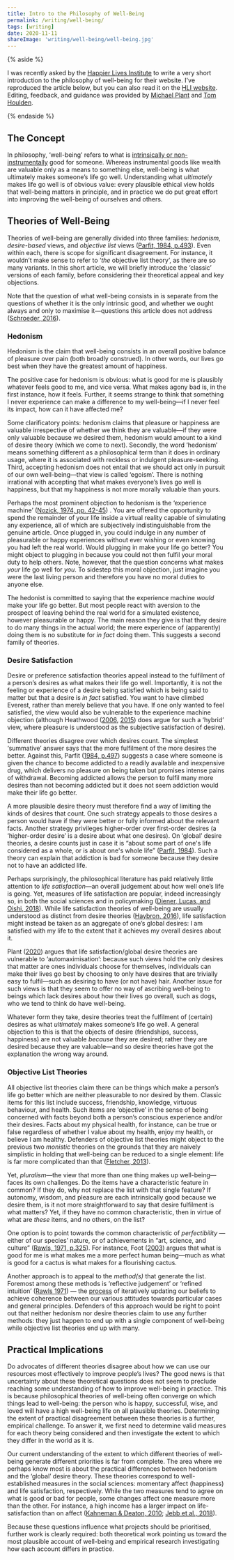 ```yaml
---
title: Intro to the Philosophy of Well-Being
permalink: /writing/well-being/
tags: [writing]
date: 2020-11-11
shareImage: 'writing/well-being/well-being.jpg'
---
```


{% aside %}

I was recently asked by the <a href='https://www.happierlivesinstitute.org'>Happier Lives Institute</a> to write a very short introduction to the philosophy of well-being for their website. I've reproduced the article below, but you can also read it on the <a href='https://www.happierlivesinstitute.org/intro_philosophy_of_well-being.html'>HLI website</a>. Editing, feedback, and guidance was provided by <a href='https://www.plantinghappiness.co.uk/'>Michael Plant</a> and <a href='https://twitter.com/tommhoulden'>Tom Houlden</a>.

{% endaside %}

## The Concept

In philosophy, ‘well-being’ refers to what is [intrinsically or non-instrumentally](https://plato.stanford.edu/entries/value-intrinsic-extrinsic/) good for someone. Whereas instrumental goods like wealth are valuable only as a means to something else, well-being is what ultimately makes someone’s life go well. Understanding what *ultimately* makes life go well is of obvious value: every plausible ethical view  holds that well-being matters in principle, and in practice we do put  great effort into improving the well-being of ourselves and others.

## Theories of Well-Being

Theories of well-being are generally divided into three families: *hedonism*, *desire-based* views, and *objective list* views ([Parfit, 1984, p.493](https://rintintin.colorado.edu/~vancecd/phil1100/Parfit1.pdf)). Even within each, there is scope for significant disagreement. For instance, it wouldn’t make sense to refer to ‘*the* objective list theory’, as there are so many variants. In this short  article, we will briefly introduce the ‘classic’ versions of each  family, before considering their theoretical appeal and key objections.

Note that the question of what well-being consists in is separate from the  questions of whether it is the only intrinsic good, and whether we ought always and only to maximise it—questions this article does not address ([Schroeder, 2016](https://plato.stanford.edu/entries/value-theory/)).

### Hedonism

Hedonism is the claim that well-being consists in an overall positive balance of pleasure over pain (both broadly construed). In other words, our lives  go best when they have the greatest amount of happiness.

The positive case for hedonism is obvious: what is good for me is plausibly whatever feels good to me, and vice versa. What makes agony bad is, in  the first instance, how it feels. Further, it seems strange to think  that something I never experience can make a difference to my  well-being—if I never feel its impact, how can it have affected me? 

Some clarificatory points: hedonism claims that pleasure or happiness are  valuable irrespective of whether we think they are valuable—if they were only valuable because we desired them, hedonism would amount to a kind  of desire theory (which we come to next). Secondly, the word ‘hedonism’  means something different as a philosophical term than it does in  ordinary usage, where it is associated with reckless or indulgent  pleasure-seeking. Third, accepting hedonism does not entail that we  should act only in pursuit of our own well-being—that view is called  ‘egoism’. There is nothing irrational with accepting that what makes  everyone’s lives go well is happiness, but that my happiness is not more morally valuable than yours.

Perhaps the most prominent objection to hedonism is the ‘experience machine’ ([Nozick, 1974, pp. 42-45](https://en.wikipedia.org/wiki/Anarchy,_State,_and_Utopia)) . You are offered the opportunity to spend the remainder of your life  inside a virtual reality capable of simulating any experience, all of  which are subjectively indistinguishable from the genuine article. Once  plugged in, you could indulge in any number of pleasurable or happy  experiences without ever wishing or even knowing you had left the real  world. Would plugging in make your life go better? You might object to plugging in because you could not then fulfil your moral duty to help others. Note, however, that the question concerns what makes *your* life go well for *you*. To sidestep this moral objection, just imagine you were the last living person and therefore you have no moral duties to anyone else.

The hedonist is committed to saying that the experience machine *would* make your life go better. But most people react with aversion to the  prospect of leaving behind the real world for a simulated existence,  however pleasurable or happy. The main reason they give is that they  desire to do many things in the actual world; the mere experience of  (apparently) doing them is no substitute for *in fact* doing them. This suggests a second family of theories.

### Desire Satisfaction

Desire or preference satisfaction theories appeal instead to the fulfilment of a person’s desires as what makes their life go well. Importantly, it is not the feeling or experience of a desire being satisfied which is  being said to matter but that a desire is *in fact* satisfied. You want to have climbed Everest, rather than merely believe that you have. If one only wanted to feel satisfied, the view would  also be vulnerable to the experience machine objection (although  Heathwood ([2006](https://philpapers.org/rec/HEADSA), [2015](https://philpapers.org/rec/HEADT)) does argue for such a ‘hybrid’ view, where pleasure is understood as the subjective satisfaction of desire).

Different theories disagree over which desires count. The simplest ‘summative’  answer says that the more fulfilment of the more desires the better.  Against this, Parfit ([1984, p.497](https://rintintin.colorado.edu/~vancecd/phil1100/Parfit1.pdf)) suggests a case where someone is given the chance to become addicted to a readily available and inexpensive drug, which delivers no pleasure on being taken but promises intense pains of withdrawal. Becoming addicted allows the person to fulfil many more desires than not becoming addicted but it does not seem addiction would make their life go better.

A more plausible desire theory must therefore find a way of limiting the  kinds of desires that count. One such strategy appeals to those desires a person would have if they were better or fully informed about the  relevant facts. Another strategy privileges higher-order over  first-order desires (a ‘higher-order desire’ is a desire about what one  desires). On ‘global’ desire theories, a desire counts  just in case it is “about some part of one's life considered as a whole, or is about one's whole life” ([Parfit, 1984](https://rintintin.colorado.edu/~vancecd/phil1100/Parfit1.pdf)). Such a theory can explain that addiction is bad for someone because they desire not to have an addicted life.

Perhaps surprisingly, the philosophical literature has paid relatively little attention to *life satisfaction*—an overall judgement about how well one’s life is going. Yet, measures of  life satisfaction are popular, indeed increasingly so, in both the  social sciences and in policymaking ([Diener, Lucas, and Oishi, 2018](https://www.collabra.org/article/10.1525/collabra.115/)). While life satisfaction theories of well-being are usually understood as distinct from desire theories ([Haybron, 2016](https://www.oxfordhandbooks.com/view/10.1093/oxfordhb/9780199325818.001.0001/oxfordhb-9780199325818-e-11)), life satisfaction might instead be taken as an aggregate of one’s  global desires: I am satisfied with my life to the extent that it  achieves my overall desires about it.

Plant ([2020](https://www.happierlivesinstitute.org/life-satisfaction.html)) argues that life satisfaction/global desire theories are vulnerable to  ‘automaximisation’: because such views hold the only desires that matter are ones individuals choose for themselves, individuals can make their  lives go best by choosing to only have desires that are  trivially easy to fulfil—such as desiring to have (or not have) hair.  Another issue for such views is that they seem to offer no way of  ascribing well-being to beings which lack desires about how their lives  go overall, such as dogs, who we tend to think do have well-being.

Whatever form they take, desire theories treat the fulfilment of (certain) desires as what *ultimately* makes someone’s life go well. A general objection to this is that the objects of desire (friendships, success, happiness) are not valuable *because* they are desired; rather they are desired because they are valuable—and so  desire theories have got the explanation the wrong way around.

### Objective List Theories

All objective list theories claim there can be things which make a person’s life go better which are neither pleasurable to nor desired by them.  Classic items for this list include success, friendship, knowledge,  virtuous behaviour, and health. Such items are ‘objective’ in the sense  of being concerned with facts beyond both a person’s conscious  experience and/or their desires. Facts about my physical health, for  instance, can be true or false regardless of whether I value about my  health, enjoy my health, or believe I am healthy. Defenders of objective list theories might object to the previous two *monistic* theories on the grounds that they are naively simplistic in holding that well-being can be reduced to a single element: life is far more complicated than  that ([Fletcher, 2013](https://www.cambridge.org/core/journals/utilitas/article/fresh-start-for-the-objectivelist-theory-of-wellbeing/FEBC85BA9E26F0CF5E6855797CD96D78)). 

Yet, *pluralism*—the view that more than one thing makes up well-being—faces its own  challenges. Do the items have a characteristic feature in common? If  they do, why not replace the list with that single feature? If autonomy, wisdom, and pleasure are each intrinsically good because we desire  them, is it not more straightforward to say that desire fulfilment is  what matters? Yet, if they have no common characteristic, then in virtue of what are *these* items, and no others, on the list? 

One option is to point towards the common characteristic of *perfectibility* —either of our species’ nature, or of achievements in “art, science, and culture” ([Rawls, 1971, p.325](https://en.wikipedia.org/wiki/A_Theory_of_Justice)). For instance, Foot ([2003](https://philpapers.org/rec/FOONG)) argues that what is good for me is what makes me a more perfect human  being—much as what is good for a cactus is what makes for a flourishing  cactus.

Another approach is to appeal to the *method(s)* that generate the list. Foremost among these methods is ‘reflective judgement’ or ‘refined intuition’ ([Rawls 1971](https://en.wikipedia.org/wiki/A_Theory_of_Justice)) — the [process](https://plato.stanford.edu/entries/reflective-equilibrium/) of iteratively updating our beliefs to achieve coherence between our various attitudes towards particular  cases and general principles. Defenders of this approach would be right  to point out that neither hedonism nor desire theories claim to use any  further methods: they just happen to end up with a single component of  well-being while objective list theories end up with many.

## Practical Implications

Do advocates of different theories disagree about how we can use our  resources most effectively to improve people’s lives? The good news is  that uncertainty about these theoretical questions does not seem to  preclude reaching some understanding of how to improve well-being in  practice. This is because philosophical theories of well-being often  converge on which things lead to well-being: the person who is happy,  successful, wise, and loved will have a high well-being life on all  plausible theories. Determining the extent of practical disagreement  between these theories is a further, empirical challenge. To answer it,  we first need to determine valid measures for each theory being  considered and then investigate the extent to which they differ in the  world as it is. 

Our current  understanding of the extent to which different theories of well-being  generate different priorities is far from complete. The area where we  perhaps know most is about the practical differences between hedonism  and the ‘global’ desire theory. These theories correspond to  well-established measures in the social sciences: momentary affect  (happiness) and life satisfaction, respectively. While the two measures  tend to agree on what is good or bad for people, some  changes affect one measure more than the other. For instance, a high  income has a larger impact on life-satisfaction than on affect ([Kahneman & Deaton, 2010](https://www.pnas.org/content/107/38/16489); [Jebb et al., 2018](https://www.nature.com/articles/s41562-017-0277-0)).

Because these questions influence what projects should be prioritised, further  work is clearly required: both theoretical work pointing us toward the  most plausible account of well-being and empirical research  investigating how each account differs in practice.